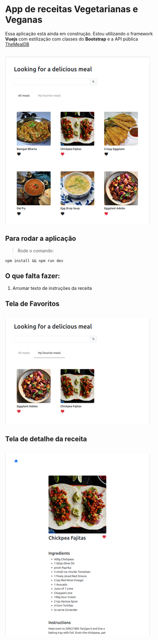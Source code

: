 # App de receitas Vegetarianas e Veganas 

Essa aplicação está ainda em construção. Estou utilizando o framework **Vuejs** com estilização com classes do **Bootstrap** e a API pública <a href="https://www.themealdb.com/">TheMealDB</a>

<br/>
<img src="./src/assets/telaHome.png">

## Para rodar a aplicação

> Rode o comando:

`npm install && npm run dev`

## O que falta fazer:

1. Arrumar texto de instruções da receita

## Tela de Favoritos
<br/>
<img src="./src/assets/telaFavoritos.png">

## Tela de detalhe da receita
<br/>
<img src="./src/assets/telaDetalheReceita.png">


